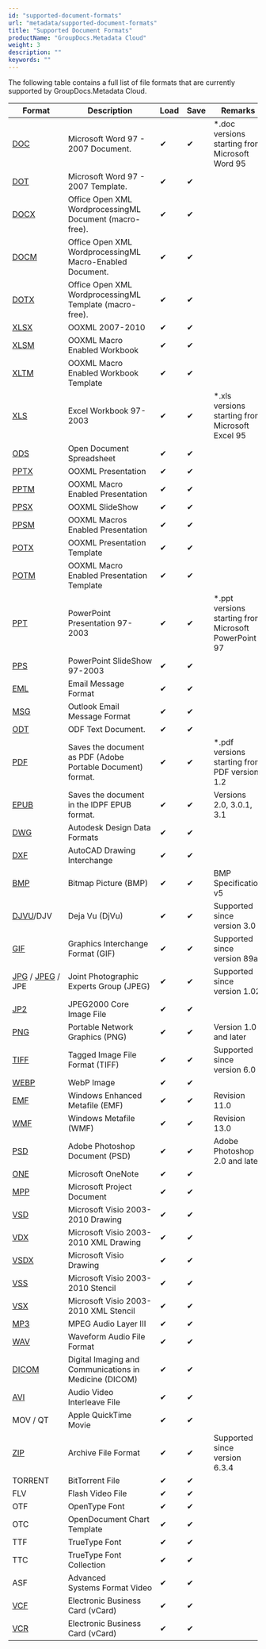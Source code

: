 ```yaml
---
id: "supported-document-formats"
url: "metadata/supported-document-formats"
title: "Supported Document Formats"
productName: "GroupDocs.Metadata Cloud"
weight: 3
description: ""
keywords: ""
---
```


The following table contains a full list of file formats that are currently supported by GroupDocs.Metadata Cloud.

|**Format**|**Description**|**Load**|**Save**|**Remarks**
|---|---|---|---|---
|[DOC](https://wiki.fileformat.com/word-processing/doc)|Microsoft Word 97 - 2007 Document.|&#10004;|&#10004;|*.doc versions starting from Microsoft Word 95
|[DOT](https://wiki.fileformat.com/word-processing/dot/)|Microsoft Word 97 - 2007 Template.|&#10004;|&#10004;| 
|[DOCX](https://wiki.fileformat.com/word-processing/docx/)|Office Open XML WordprocessingML Document (macro-free).|&#10004;|&#10004;| 
|[DOCM](https://wiki.fileformat.com/word-processing/docm/)|Office Open XML WordprocessingML Macro-Enabled Document.|&#10004;|&#10004;| 
|[DOTX](https://wiki.fileformat.com/word-processing/dotx/)|Office Open XML WordprocessingML Template (macro-free).|&#10004;|&#10004;| 
|[XLSX](https://wiki.fileformat.com/spreadsheet/xlsx/)|OOXML 2007-2010|&#10004;|&#10004;| 
|[XLSM](https://wiki.fileformat.com/spreadsheet/xlsm/)|OOXML Macro Enabled Workbook|&#10004;|&#10004;| 
|[XLTM](https://wiki.fileformat.com/spreadsheet/xltm/)|OOXML Macro Enabled Workbook Template|&#10004;|&#10004;| 
|[XLS](https://wiki.fileformat.com/spreadsheet/xls/)|Excel Workbook 97-2003|&#10004;|&#10004;|*.xls versions starting from Microsoft Excel 95
|[ODS](https://wiki.fileformat.com/spreadsheet/ods/)|Open Document Spreadsheet|&#10004;|&#10004;| 
|[PPTX](https://wiki.fileformat.com/presentation/pptx/)|OOXML Presentation|&#10004;|&#10004;| 
|[PPTM](https://wiki.fileformat.com/presentation/pptm/)|OOXML Macro Enabled Presentation|&#10004;|&#10004;| 
|[PPSX](https://wiki.fileformat.com/presentation/ppsx/)|OOXML SlideShow|&#10004;|&#10004;| 
|[PPSM](https://wiki.fileformat.com/presentation/ppsm/)|OOXML Macros Enabled Presentation|&#10004;|&#10004;| 
|[POTX](https://wiki.fileformat.com/presentation/potx/)|OOXML Presentation Template|&#10004;|&#10004;| 
|[POTM](https://wiki.fileformat.com/presentation/potm/)|OOXML Macro Enabled Presentation Template|&#10004;|&#10004;| 
|[PPT](https://wiki.fileformat.com/presentation/ppt/)|PowerPoint Presentation 97-2003|&#10004;|&#10004;|*.ppt versions starting from Microsoft PowerPoint 97
|[PPS](https://wiki.fileformat.com/presentation/pps/)|PowerPoint SlideShow 97-2003|&#10004;|&#10004;| 
|[EML](https://wiki.fileformat.com/email/eml/)|Email Message Format|&#10004;|&#10004;| 
|[MSG](https://wiki.fileformat.com/email/msg/)|Outlook Email Message Format|&#10004;|&#10004;| 
|[ODT](https://wiki.fileformat.com/word-processing/odt/)|ODF Text Document.|&#10004;|&#10004;| 
|[PDF](https://wiki.fileformat.com/view/pdf/)|Saves the document as PDF (Adobe Portable Document) format.|&#10004;|&#10004;|*.pdf versions starting from PDF version 1.2
|[EPUB](https://wiki.fileformat.com/ebook/epub/)|Saves the document in the IDPF EPUB format.|&#10004;|&#10004;|Versions 2.0, 3.0.1, 3.1
|[DWG](https://wiki.fileformat.com/cad/dwg/)|Autodesk Design Data Formats|&#10004;|&#10004;| 
|[DXF](https://wiki.fileformat.com/cad/dxf/)|AutoCAD Drawing Interchange|&#10004;|&#10004;| 
|[BMP](https://wiki.fileformat.com/image/bmp/)|Bitmap Picture (BMP)|&#10004;|&#10004;|BMP Specification v5
|[DJVU](https://wiki.fileformat.com/image/djvu/)/DJV|Deja Vu (DjVu)|&#10004;|&#10004;|Supported since version 3.0
|[GIF](https://wiki.fileformat.com/image/gif/)|Graphics Interchange Format (GIF)|&#10004;|&#10004;|Supported since version 89a
|[JPG](https://wiki.fileformat.com/image/jpeg) / [JPEG](https://wiki.fileformat.com/image/jpeg) / JPE  |Joint Photographic Experts Group (JPEG)|&#10004;|&#10004;|Supported since version 1.02
|[JP2](https://wiki.fileformat.com/image/jp2/)|JPEG2000 Core Image File|&#10004;|&#10004;| 
|[PNG](https://wiki.fileformat.com/image/png/)|Portable Network Graphics (PNG)|&#10004;|&#10004;|Version 1.0 and later 
|[TIFF](https://wiki.fileformat.com/image/tiff/)|Tagged Image File Format (TIFF)|&#10004;|&#10004;|Supported since version 6.0
|[WEBP](https://wiki.fileformat.com/image/webp/)|WebP Image|&#10004;|&#10004;| 
|[EMF](https://wiki.fileformat.com/image/emf/)|Windows Enhanced Metafile (EMF)|&#10004;|&#10004;|Revision 11.0
|[WMF](https://wiki.fileformat.com/image/wmf/)|Windows Metafile (WMF)|&#10004;|&#10004;|Revision 13.0
|[PSD](https://wiki.fileformat.com/image/psd/)|Adobe Photoshop Document (PSD)|&#10004;|&#10004;|Adobe Photoshop 2.0 and later
|[ONE](https://wiki.fileformat.com/note-taking/one/)|Microsoft OneNote|&#10004;|&#10004;| 
|[MPP](https://wiki.fileformat.com/project-management/mpp/)|Microsoft Project Document|&#10004;|&#10004;| 
|[VSD](https://wiki.fileformat.com/image/vsd/)|Microsoft Visio 2003-2010 Drawing|&#10004;|&#10004;| 
|[VDX](https://wiki.fileformat.com/image/vdx/)|Microsoft Visio 2003-2010 XML Drawing|&#10004;|&#10004;| 
|[VSDX](https://wiki.fileformat.com/image/vsdx/)|Microsoft Visio Drawing|&#10004;|&#10004;| 
|[VSS](https://wiki.fileformat.com/image/vss/)|Microsoft Visio 2003-2010 Stencil|&#10004;|&#10004;| 
|[VSX](https://wiki.fileformat.com/image/vsx/)|Microsoft Visio 2003-2010 XML Stencil|&#10004;|&#10004;| 
|[MP3](https://wiki.fileformat.com/audio/mp3/)|MPEG Audio Layer III|&#10004;|&#10004;| 
|[WAV](https://wiki.fileformat.com/audio/wav/)|Waveform Audio File Format|&#10004;|&#10004;| 
|[DICOM](https://wiki.fileformat.com/image/dcm/)|Digital Imaging and Communications in Medicine (DICOM)|&#10004;|&#10004;| 
|[AVI](https://wiki.fileformat.com/video/avi/)|Audio Video Interleave File|&#10004;|&#10004;| 
|MOV / QT|Apple QuickTime Movie|&#10004;|&#10004;| 
|[ZIP](https://wiki.fileformat.com/compression/zip/)|Archive File Format|&#10004;|&#10004;|Supported since version 6.3.4
|TORRENT|BitTorrent File|&#10004;|&#10004;| 
|FLV|Flash Video File|&#10004;|&#10004;| 
|OTF|OpenType Font|&#10004;|&#10004;| 
|OTC|OpenDocument Chart Template|&#10004;|&#10004;| 
|TTF|TrueType Font|&#10004;|&#10004;| 
|TTC|TrueType Font Collection|&#10004;|&#10004;| 
|ASF|Advanced Systems Format Video|&#10004;|&#10004;| 
|[VCF](https://wiki.fileformat.com/email/vcf/)|Electronic Business Card (vCard)|&#10004;|&#10004;| 
|[VCR](https://wiki.fileformat.com/email/vcf/)|Electronic Business Card (vCard)|&#10004;|&#10004;| 

 